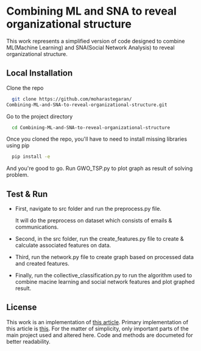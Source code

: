 # Combining ML and SNA to reveal organizational structure
This work represents a simplified version of code designed to combine ML(Machine Learning) and SNA(Social Network Analysis) to reveal organizational structure.


## Local Installation

Clone the repo

```bash
  git clone https://github.com/moharastegaran/
Combining-ML-and-SNA-to-reveal-organizational-structure.git
```

Go to the project directory
```bash
  cd Combining-ML-and-SNA-to-reveal-organizational-structure
```

Once you cloned the repo, you'll have to need to install missing libraries using pip
```bash
  pip install -e
```
And you're good to go. Run GWO_TSP.py to plot graph as result of solving problem.

## Test & Run
- First, navigate to src folder and run the preprocess.py file.

    It will do the preprocess on dataset which consists of emails & communications.

- Second, in the src folder, run the create_features.py file to create & calculate associated features on data.

- Third, run the network.py file to create graph based on processed data and created features.

- Finally, run the collective_classification.py to run the algorithm used to combine macine learning and social network features and plot graphed result.

## License
This work is an implementation of [this article](https://www.mdpi.com/2076-3417/10/5/1699). 
Primary implementation of this article is [this](https://github.com/gotsdanker/organizational-structure-detection). For the matter of simplicity, only important parts of the main project used and altered here.
Code and methods are documeted for better readability. 
